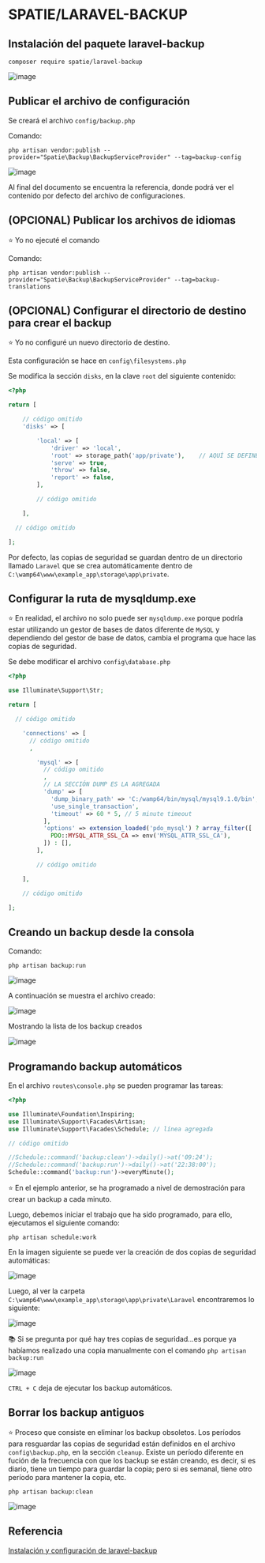 # SPATIE/LARAVEL-BACKUP

## Instalación del paquete laravel-backup

```
composer require spatie/laravel-backup
```

![image](./img/install_laravel_backup.png)  

## Publicar el archivo de configuración  

Se creará el archivo `config/backup.php` 

Comando:  

```
php artisan vendor:publish --provider="Spatie\Backup\BackupServiceProvider" --tag=backup-config
```

![image](./img/publicar_archivo_configuracion_backup.png)  

Al final del documento se encuentra la referencia, donde podrá ver el contenido por defecto del archivo de configuraciones.  

## (OPCIONAL) Publicar los archivos de idiomas

:star: Yo no ejecuté el comando  

Comando:  

```
php artisan vendor:publish --provider="Spatie\Backup\BackupServiceProvider" --tag=backup-translations
```

## (OPCIONAL) Configurar el directorio de destino para crear el backup   

:star: Yo no configuré un nuevo directorio de destino.    

Esta configuración se hace en `config\filesystems.php`

Se modifica la sección `disks`, en la clave `root` del siguiente contenido:  

```php
<?php

return [

    // código omitido
    'disks' => [

        'local' => [
            'driver' => 'local',
            'root' => storage_path('app/private'),    // AQUÍ SE DEFINE DONDE SE GUARDAN LOS BACKUP
            'serve' => true,
            'throw' => false,
            'report' => false,
        ],

        // código omitido

    ],

  // código omitido

];

```

Por defecto, las copias de seguridad se guardan dentro de un directorio llamado `Laravel` que se crea automáticamente dentro de `C:\wamp64\www\example_app\storage\app\private`.  

## Configurar la ruta de mysqldump.exe  

:star: En realidad, el archivo no solo puede ser `mysqldump.exe` porque podría estar utilizando un gestor de bases de datos diferente de `MySQL` y dependiendo del gestor de base de datos, cambia el programa que hace las copias de seguridad.  

Se debe modificar el archivo `config\database.php` 

```php
<?php

use Illuminate\Support\Str;

return [

  // código omitido

    'connections' => [
      // código omitido
      ,

        'mysql' => [
          // código omitido
          ,
          // LA SECCIÓN DUMP ES LA AGREGADA
          'dump' => [
            'dump_binary_path' => 'C:/wamp64/bin/mysql/mysql9.1.0/bin', // only the path, so without `mysqldump` or `pg_dump`
            'use_single_transaction',
            'timeout' => 60 * 5, // 5 minute timeout
          ],
          'options' => extension_loaded('pdo_mysql') ? array_filter([
            PDO::MYSQL_ATTR_SSL_CA => env('MYSQL_ATTR_SSL_CA'),
          ]) : [],
        ],

        // código omitido

    ],

    // código omitido

];
```

## Creando un backup desde la consola  

Comando:  
```
php artisan backup:run
```

![image](./img/backup_run.png)  

A continuación se muestra el archivo creado:  

![image](./img/backup_file.png)  

Mostrando la lista de los backup creados  

![image](./img/backup_list.png)  

## Programando backup automáticos

En el archivo `routes\console.php` se pueden programar las tareas:  

```php
<?php

use Illuminate\Foundation\Inspiring;
use Illuminate\Support\Facades\Artisan;
use Illuminate\Support\Facades\Schedule; // línea agregada

// código omitido

//Schedule::command('backup:clean')->daily()->at('09:24');
//Schedule::command('backup:run')->daily()->at('22:38:00');
Schedule::command('backup:run')->everyMinute();
```
:star: En el ejemplo anterior, se ha programado a nivel de demostración para crear un backup a cada minuto.  

Luego, debemos iniciar el trabajo que ha sido programado, para ello, ejecutamos el siguiente comando:  

```
php artisan schedule:work
```

En la imagen siguiente se puede ver la creación de dos copias de seguridad automáticas:  

![image](./img/backup_schedule.png)  


Luego, al ver la carpeta `C:\wamp64\www\example_app\storage\app\private\Laravel` encontraremos lo siguiente:  

![image](./img/two_schedule_backup.png)  

:books: Si se pregunta por qué hay tres copias de seguridad...es porque ya habíamos realizado una copia manualmente con el comando `php artisan backup:run`  

![image](./img/backup_list_multiple.png)  

`CTRL + C` deja de ejecutar los backup automáticos.  

## Borrar los backup antiguos  

:star: Proceso que consiste en eliminar los backup obsoletos. Los períodos para resguardar las copias de seguridad están definidos en el archivo `config\backup.php`, en la sección `cleanup`. Existe un período diferente en fución de la frecuencia con que los backup se están creando, es decir, si es diario, tiene un tiempo para guardar la copia; pero si es semanal, tiene otro período para mantener la copia, etc.  

```
php artisan backup:clean
```

![image](./img/backup_clean.png)  

## Referencia

[Instalación y configuración de laravel-backup](https://spatie.be/docs/laravel-backup/v9/installation-and-setup)  